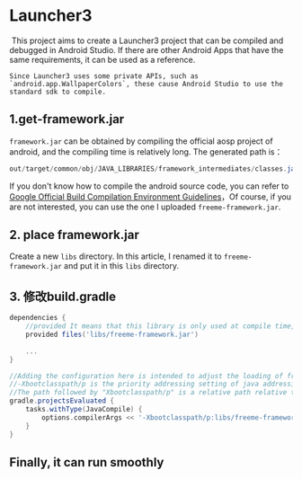 # Launcher3

​        This project aims to create a Launcher3 project that can be compiled and debugged in Android Studio. If there are other Android Apps that have the same requirements, it can be used as a reference.

 	Since Launcher3 uses some private APIs, such as `android.app.WallpaperColors`, these cause Android Studio to use the standard sdk to compile.

## 1.get-framework.jar
`framework.jar` can be obtained by compiling the official aosp project of android, and the compiling time is relatively long. The generated path is：

```java
out/target/common/obj/JAVA_LIBRARIES/framework_intermediates/classes.jar
```

If you don't know how to compile the android source code, you can refer to [Google Official Build Compilation Environment Guidelines](https://source.android.com/source/initializing)，Of course, if you are not interested, you can use the one I uploaded `freeme-framework.jar`.

## 2. place framework.jar
Create a new `libs` directory. In this article, I renamed it to `freeme-framework.jar` and put it in this `libs` directory.

## 3. 修改build.gradle

```groovy
dependencies {
    //provided It means that this library is only used at compile time, but will not be compiled into apk or aar in the end
    provided files('libs/freeme-framework.jar')
    
    ...
}

//Adding the configuration here is intended to adjust the loading of freeme-framework.jar first when compiling, so that the use of a private API in a public class will not report an error
//-Xbootclasspath/p is the priority addressing setting of java addressing
//The path followed by "Xbootclasspath/p" is a relative path relative to the root directory of the current Project
gradle.projectsEvaluated {
    tasks.withType(JavaCompile) {
        options.compilerArgs << '-Xbootclasspath/p:libs/freeme-framework.jar'
    }
}
```

## Finally, it can run smoothly

